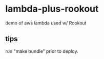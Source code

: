 # lambda-plus-rookout
demo of aws lambda used w/ Rookout

## tips
run "make bundle" prior to deploy.
